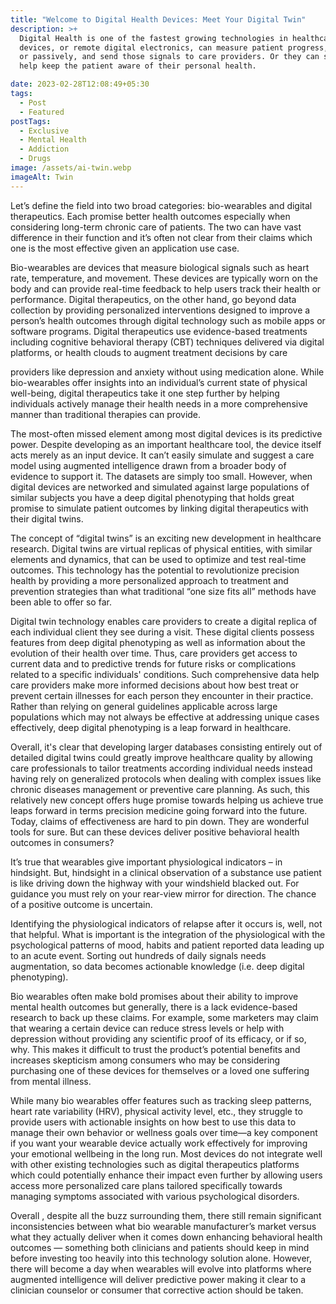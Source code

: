 ```yaml
---
title: "Welcome to Digital Health Devices: Meet Your Digital Twin"
description: >+
  Digital Health is one of the fastest growing technologies in healthcare. Edge
  devices, or remote digital electronics, can measure patient progress, actively
  or passively, and send those signals to care providers. Or they can simply
  help keep the patient aware of their personal health.

date: 2023-02-28T12:08:49+05:30
tags:
  - Post
  - Featured
postTags:
  - Exclusive
  - Mental Health
  - Addiction
  - Drugs
image: /assets/ai-twin.webp
imageAlt: Twin
---
```

Let’s define the field into two broad categories: bio-wearables and digital therapeutics. Each promise better health outcomes especially when considering long-term chronic care of patients. The two can have vast difference in their function and it’s often not clear from their claims which one is the most effective given an application use case.

Bio-wearables are devices that measure biological signals such as heart rate, temperature, and movement. These devices are typically worn on the body and can provide real-time feedback to help users track their health or performance. Digital therapeutics, on the other hand, go beyond data collection by providing personalized interventions designed to improve a person’s health outcomes through digital technology such as mobile apps or software programs. Digital therapeutics use evidence-based treatments including cognitive behavioral therapy (CBT) techniques delivered via digital platforms, or health clouds to augment treatment decisions by care

providers like depression and anxiety without using medication alone. While bio-wearables offer insights into an individual’s current state of physical well-being, digital therapeutics take it one step further by helping individuals actively manage their health needs in a more comprehensive manner than traditional therapies can provide.

The most-often missed element among most digital devices is its predictive power. Despite developing as an important healthcare tool, the device itself acts merely as an input device. It can’t easily simulate and suggest a care model using augmented intelligence drawn from a broader body of evidence to support it. The datasets are simply too small. However, when digital devices are networked and simulated against large populations of similar subjects you have a deep digital phenotyping that holds great promise to simulate patient outcomes by linking digital therapeutics with their digital twins.

The concept of “digital twins” is an exciting new development in healthcare research. Digital twins are virtual replicas of physical entities, with similar elements and dynamics, that can be used to optimize and test real-time outcomes. This technology has the potential to revolutionize precision health by providing a more personalized approach to treatment and prevention strategies than what traditional “one size fits all” methods have been able to offer so far.

Digital twin technology enables care providers to create a digital replica of each individual client they see during a visit. These digital clients possess features from deep digital phenotyping as well as information about the evolution of their health over time. Thus, care providers get access to current data and to predictive trends for future risks or complications related to a specific individuals' conditions. Such comprehensive data help care providers make more informed decisions about how best treat or prevent certain illnesses for each person they encounter in their practice. Rather than relying on general guidelines applicable across large populations which may not always be effective at addressing unique cases effectively, deep digital phenotyping is a leap forward in healthcare.

Overall, it's clear that developing larger databases consisting entirely out of detailed digital twins could greatly improve healthcare quality by allowing care professionals to tailor treatments according individual needs instead having rely on generalized protocols when dealing with complex issues like chronic diseases management or preventive care planning. As such, this relatively new concept offers huge promise towards helping us achieve true leaps forward in terms precision medicine going forward into the future. Today, claims of effectiveness are hard to pin down. They are wonderful tools for sure. But can these devices deliver positive behavioral health outcomes in consumers?

It’s true that wearables give important physiological indicators – in hindsight. But, hindsight in a clinical observation of a substance use patient is like driving down the highway with your windshield blacked out. For guidance you must rely on your rear-view mirror for direction. The chance of a positive outcome is uncertain.

Identifying the physiological indicators of relapse after it occurs is, well, not that helpful. What is important is the integration of the physiological with the psychological patterns of mood, habits and patient reported data leading up to an acute event. Sorting out hundreds of daily signals needs augmentation, so data becomes actionable knowledge (i.e. deep digital phenotyping).

Bio wearables often make bold promises about their ability to improve mental health outcomes but generally, there is a lack evidence-based research to back up these claims. For example, some marketers may claim that wearing a certain device can reduce stress levels or help with depression without providing any scientific proof of its efficacy, or if so, why. This makes it difficult to trust the product’s potential benefits and increases skepticism among consumers who may be considering purchasing one of these devices for themselves or a loved one suffering from mental illness.

While many bio wearables offer features such as tracking sleep patterns, heart rate variability (HRV), physical activity level, etc., they struggle to provide users with actionable insights on how best to use this data to manage their own behavior or wellness goals over time—a key component if you want your wearable device actually work effectively for improving your emotional wellbeing in the long run. Most devices do not integrate well with other existing technologies such as digital therapeutics platforms which could potentially enhance their impact even further by allowing users access more personalized care plans tailored specifically towards managing symptoms associated with various psychological disorders.

Overall , despite all the buzz surrounding them, there still remain significant inconsistencies between what bio wearable manufacturer’s market versus what they actually deliver when it comes down enhancing behavioral health outcomes — something both clinicians and patients should keep in mind before investing too heavily into this technology solution alone. However, there will become a day when wearables will evolve into platforms where augmented intelligence will deliver predictive power making it clear to a clinician counselor or consumer that corrective action should be taken.